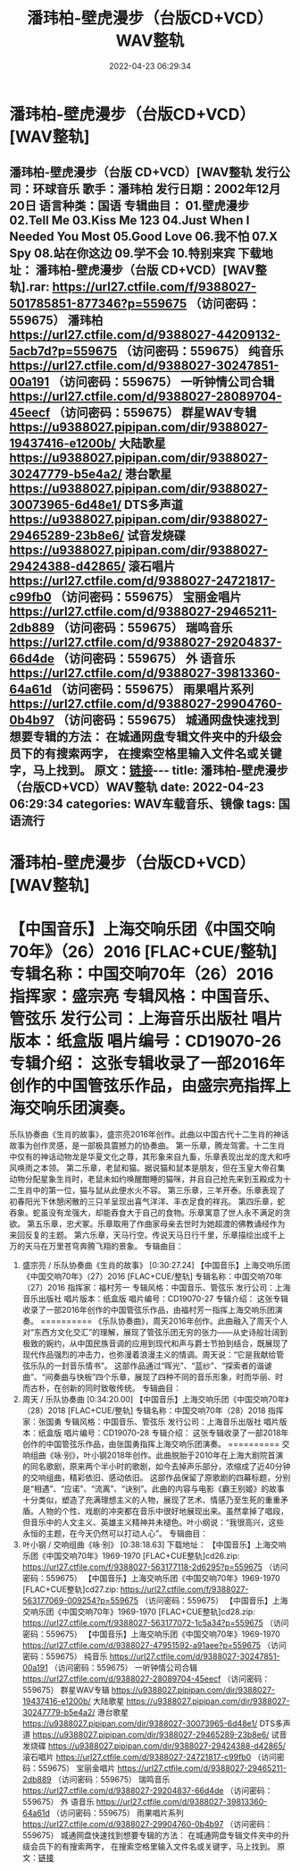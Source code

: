 ﻿---
title: 潘玮柏-壁虎漫步（台版CD+VCD）WAV整轨
date: 2022-04-23 06:29:34
categories: WAV车载音乐、镜像
tags: 国语流行
---
# 潘玮柏-壁虎漫步（台版CD+VCD）[WAV整轨]

潘玮柏-壁虎漫步（台版
CD+VCD）[WAV整轨
发行公司：环球音乐
歌手：潘玮柏
发行日期：2002年12月20日
语言种类：国语
专辑曲目：
01.壁虎漫步
02.Tell Me
03.Kiss Me 123
04.Just When I Needed You
Most
05.Good Love
06.我不怕
07.X Spy
08.站在你这边
09.学不会
10.特别来宾
下载地址：
潘玮柏-壁虎漫步（台版 CD+VCD）[WAV整轨].rar: https://url27.ctfile.com/f/9388027-501785851-877346?p=559675
（访问密码：559675）
潘玮柏
https://url27.ctfile.com/d/9388027-44209132-5acb7d?p=559675
（访问密码：559675）
纯音乐
https://url27.ctfile.com/d/9388027-30247851-00a191
（访问密码：559675）
一听钟情公司合辑
https://url27.ctfile.com/d/9388027-28089704-45eecf
（访问密码：559675）
群星WAV专辑
https://u9388027.pipipan.com/dir/9388027-19437416-e1200b/
大陆歌星
https://u9388027.pipipan.com/dir/9388027-30247779-b5e4a2/
港台歌星
https://u9388027.pipipan.com/dir/9388027-30073965-6d48e1/
DTS多声道
https://u9388027.pipipan.com/dir/9388027-29465289-23b8e6/
试音发烧碟
https://u9388027.pipipan.com/dir/9388027-29424388-d42865/
滚石唱片
https://url27.ctfile.com/d/9388027-24721817-c99fb0
（访问密码：559675）
宝丽金唱片
https://url27.ctfile.com/d/9388027-29465211-2db889
（访问密码：559675）
瑞鸣音乐
https://url27.ctfile.com/d/9388027-29204837-66d4de
（访问密码：559675）
外
语音乐
https://url27.ctfile.com/d/9388027-39813360-64a61d
（访问密码：559675）
雨果唱片系列
https://url27.ctfile.com/d/9388027-29904760-0b4b97
（访问密码：559675）
城通网盘快速找到想要专辑的方法：
在城通网盘专辑文件夹中的升级会员下的有搜索两字，
在搜索空格里输入文件名或关键字，马上找到。
原文：[链接](https://blog.sina.com.cn/s/blog_1647c7e7601030wt8.html)---
title: 潘玮柏-壁虎漫步（台版CD+VCD）WAV整轨
date: 2022-04-23 06:29:34
categories: WAV车载音乐、镜像
tags: 国语流行
---
# 潘玮柏-壁虎漫步（台版CD+VCD）[WAV整轨]

【中国音乐】上海交响乐团《中国交响70年》（26）2016
[FLAC+CUE/整轨]
专辑名称：中国交响70年（26）2016
指挥家：盛宗亮
专辑风格：中国音乐、管弦乐
发行公司：上海音乐出版社
唱片版本：纸盒版
唱片编号：CD19070-26
专辑介绍：
这张专辑收录了一部2016年创作的中国管弦乐作品，由盛宗亮指挥上海交响乐团演奏。
==========
乐队协奏曲《生肖的故事》，盛宗亮2016年创作。此曲以中国古代十二生肖的神话故事为创作灵感，是一部极具震撼力的协奏曲。
第一乐章，腾龙驾雾。十二生肖中仅有的神话动物龙是华夏文化之尊，其形象来自九畜，乐章表现出龙的庞大和呼风唤雨之本领。
第二乐章，老鼠和猫。据说猫和鼠本是朋友，但在玉皇大帝召集动物分配星象生肖时，老鼠未如约唤醒酣睡的猫咪，并且自己抢先来到玉殿成为十二生肖中的第一位，猫与鼠从此便水火不容。
第三乐章，三羊开泰。乐章表现了初春阳光下休憩闲散的三只羊呈现出喜气洋洋、丰衣足食的祥兆。
第四乐章，蛇吞象。蛇虽没有龙强大，却能吞食大于自己的食物。乐章寓意了世人永不满足的贪欲。
第五乐章，忠犬冢。乐章取用了作曲家母亲去世时为她超渡的佛教诵经作为来回反复的主题。
第六乐章，天马行空。传说天马日行千里，乐章描绘出成千上万的天马在万里苍穹奔腾飞翔的景象。
专辑曲目：
01. 盛宗亮 /
乐队协奏曲《生肖的故事》
[0:30:27.24]
【中国音乐】上海交响乐团《中国交响70年》（27）2016
[FLAC+CUE/整轨]
专辑名称：中国交响70年（27）2016
指挥家：福村芳一
专辑风格：中国音乐、管弦乐
发行公司：上海音乐出版社
唱片版本：纸盒版
唱片编号：CD19070-27
专辑介绍：
这张专辑收录了一部2016年创作的中国管弦乐作品，由福村芳一指挥上海交响乐团演奏。
==========
《乐队协奏曲》，周天2016年创作。此曲融入了周天个人对“东西方文化交汇”的理解，展现了管弦乐团无穷的张力——从史诗般壮阔到极致的婉约，从中国民族音调的应用到现代和声与爵士节拍到结合，既展现了现代作品强烈的冲击力，也弥漫着浪漫主义的情调。周天说：“它是我献给管弦乐队的一封音乐情书”。
这部作品通过“晖光”、“蓝纱”、“探索者的谐谑曲”、“间奏曲与快板”四个乐章，展现了四种不同的音乐形象，时而华丽、时而古朴，在创新的同时致敬传统。
专辑曲目：
01. 周天 /
乐队协奏曲
[0:34:20.00]
【中国音乐】上海交响乐团《中国交响70年》（28）2018
[FLAC+CUE/整轨]
专辑名称：中国交响70年（28）2018
指挥家：张国勇
专辑风格：中国音乐、管弦乐
发行公司：上海音乐出版社
唱片版本：纸盒版
唱片编号：CD19070-28
专辑介绍：
这张专辑收录了一部2018年创作的中国管弦乐作品，由张国勇指挥上海交响乐团演奏。
==========
交响组曲《咏·别》，叶小钢2018年创作。此曲脱胎于2010年在上海大剧院首演的同名歌剧，原来两个半小时的歌剧，如今去掉声乐部分，浓缩成了近40分钟的交响组曲，精彩依旧、感动依旧。
这部作品保留了原歌剧的四幕标题，分别是“相遇”、“应诺”、“流离”、“诀别”。此曲的内容与电影《霸王别姬》的故事十分类似，塑造了充满理想主义的人物，展现了艺术、情感乃至生死的重重矛盾。人物的个性、戏剧的冲突都在音乐中很好地展现出来。虽然拿掉了唱段，但音乐中的人文主义、英雄主义精神并未褪色。叶小纲说：“我很高兴，这些永恒的主题，在今天仍然可以打动人心”。
专辑曲目：
01. 叶小钢 /
交响组曲《咏·别》
[0:38:18.63]
下载地址：
【中国音乐】上海交响乐团《中国交响70年》1969-1970 [FLAC+CUE整轨]cd26.zip: https://url27.ctfile.com/f/9388027-563177118-2d6295?p=559675
（访问密码：559675）
【中国音乐】上海交响乐团《中国交响70年》1969-1970 [FLAC+CUE整轨]cd27.zip: https://url27.ctfile.com/f/9388027-563177069-009254?p=559675
（访问密码：559675）
【中国音乐】上海交响乐团《中国交响70年》1969-1970 [FLAC+CUE整轨]cd28.zip: https://url27.ctfile.com/f/9388027-563177072-1c5a34?p=559675
（访问密码：559675）
【中国音乐】上海交响乐团《中国交响70年》1969-1970
https://url27.ctfile.com/d/9388027-47951592-a91aee?p=559675
（访问密码：559675）
纯音乐
https://url27.ctfile.com/d/9388027-30247851-00a191
（访问密码：559675）
一听钟情公司合辑
https://url27.ctfile.com/d/9388027-28089704-45eecf
（访问密码：559675）
群星WAV专辑
https://u9388027.pipipan.com/dir/9388027-19437416-e1200b/
大陆歌星
https://u9388027.pipipan.com/dir/9388027-30247779-b5e4a2/
港台歌星
https://u9388027.pipipan.com/dir/9388027-30073965-6d48e1/
DTS多声道
https://u9388027.pipipan.com/dir/9388027-29465289-23b8e6/
试音发烧碟
https://u9388027.pipipan.com/dir/9388027-29424388-d42865/
滚石唱片
https://url27.ctfile.com/d/9388027-24721817-c99fb0
（访问密码：559675）
宝丽金唱片
https://url27.ctfile.com/d/9388027-29465211-2db889
（访问密码：559675）
瑞鸣音乐
https://url27.ctfile.com/d/9388027-29204837-66d4de
（访问密码：559675）
外
语音乐
https://url27.ctfile.com/d/9388027-39813360-64a61d
（访问密码：559675）
雨果唱片系列
https://url27.ctfile.com/d/9388027-29904760-0b4b97
（访问密码：559675）
城通网盘快速找到想要专辑的方法：
在城通网盘专辑文件夹中的升级会员下的有搜索两字，
在搜索空格里输入文件名或关键字，马上找到。
原文：[链接](https://blog.sina.com.cn/s/blog_1647c7e7601030wt8.html)